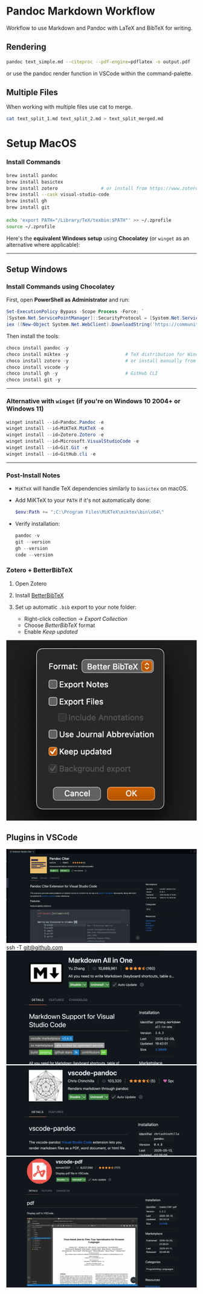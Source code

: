# Pandoc Markdown Workflow

Workflow to use Markdown and Pandoc with LaTeX and BibTeX for writing.

## Rendering

```sh
pandoc text_simple.md --citeproc --pdf-engine=pdflatex -o output.pdf
```

or use the pandoc render function in VSCode within the command-palette.

## Multiple Files

When working with multiple files use cat to merge.

```sh
cat text_split_1.md text_split_2.md > text_split_merged.md
```

# Setup MacOS

### **Install Commands**

```sh
brew install pandoc
brew install basictex
brew install zotero                # or install from https://www.zotero.org/
brew install --cask visual-studio-code
brew install gh
brew install git

echo 'export PATH="/Library/TeX/texbin:$PATH"' >> ~/.zprofile
source ~/.zprofile
```

Here's the **equivalent Windows setup** using **Chocolatey** (or `winget` as an alternative where applicable):

---

## Setup Windows

### **Install Commands using Chocolatey**

First, open **PowerShell as Administrator** and run:

```powershell
Set-ExecutionPolicy Bypass -Scope Process -Force; `
[System.Net.ServicePointManager]::SecurityProtocol = [System.Net.ServicePointManager]::SecurityProtocol -bor 3072; `
iex ((New-Object System.Net.WebClient).DownloadString('https://community.chocolatey.org/install.ps1'))
```

Then install the tools:

```powershell
choco install pandoc -y
choco install miktex -y                     # TeX distribution for Windows
choco install zotero -y                     # or install manually from https://www.zotero.org/
choco install vscode -y
choco install gh -y                         # GitHub CLI
choco install git -y
```

---

### **Alternative with `winget`** (if you're on Windows 10 2004+ or Windows 11)

```powershell
winget install --id=Pandoc.Pandoc -e
winget install --id=MiKTeX.MiKTeX -e
winget install --id=Zotero.Zotero -e
winget install --id=Microsoft.VisualStudioCode -e
winget install --id=Git.Git -e
winget install --id=GitHub.cli -e
```

---

### **Post-Install Notes**

* `MiKTeX` will handle TeX dependencies similarly to `basictex` on macOS.

* Add MiKTeX to your `PATH` if it's not automatically done:

  ```powershell
  $env:Path += ";C:\Program Files\MiKTeX\miktex\bin\x64\"
  ```

* Verify installation:

  ```powershell
  pandoc -v
  git --version
  gh --version
  code --version
  ```


### **Zotero + BetterBibTeX**

1. Open Zotero
2. Install [BetterBibTeX](https://retorque.re/zotero-better-bibtex/)
3. Set up automatic `.bib` export to your note folder:

   - Right-click collection → _Export Collection_
   - Choose _BetterBibTeX_ format
   - Enable _Keep updated_

![](/images/zotero-better-bibtex.png)

## Plugins in VSCode

![](/images/pandoc-citer-plugin.png)ssh -T git@github.com
![](/images/markdown-plugin.png)
![](/images/pandoc-plugin.png)
![](/images/pdf-plugin.png)
